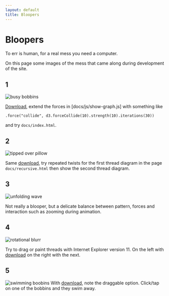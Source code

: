 ```yaml
---
layout: default
title: Bloopers
---
```


Bloopers
========

To err is human, for a real mess you need a computer.

On this page some images of the mess that came along during development of the site.

1
-

![busy bobbins](/GroundForge-help/bloopers/busy.gif)

[docs/show-graph.js]: https://github.com/d-bl/GroundForge/blob/52459fe36c69cf9dcf869148c8321577e6f3dd1d/docs/js/show-graph.js#L178-L180
[Download](https://github.com/d-bl/GroundForge/archive/52459fe36c69cf9dcf869148c8321577e6f3dd1d.zip),
extend the forces in [docs/js/show-graph.js] with something like

    .force("collide", d3.forceCollide(10).strength(10).iterations(30))
 
 and try `docs/index.html`.

2
-

![tipped over pillow](/GroundForge/images/tipped-over.png)

Same [download](https://github.com/d-bl/GroundForge/archive/52459fe36c69cf9dcf869148c8321577e6f3dd1d.zip),
try repeated twists for the first thread diagram in the page `docs/recursive.html` then show the second thread diagram.

3
-

![unfolding wave](/GroundForge-help/bloopers/unfolding.png)

Not really a blooper, but a delicate balance between pattern, forces and interaction such as zooming during animation.

4
-

![rotational blurr](/GroundForge-help/bloopers/blurred.png)

Try to drag or paint threads with Internet Explorer version 11.
On the left with [download](https://github.com/d-bl/GroundForge/archive/f0e832e.zip) on the right with the next.

5
-

![swimming boobins](/GroundForge-help/bloopers/swimming.png)
With [download](https://github.com/d-bl/GroundForge/archive/46c12b52.zip),
note the draggable option.
Click/tap on one of the bobbins and they swim away.
